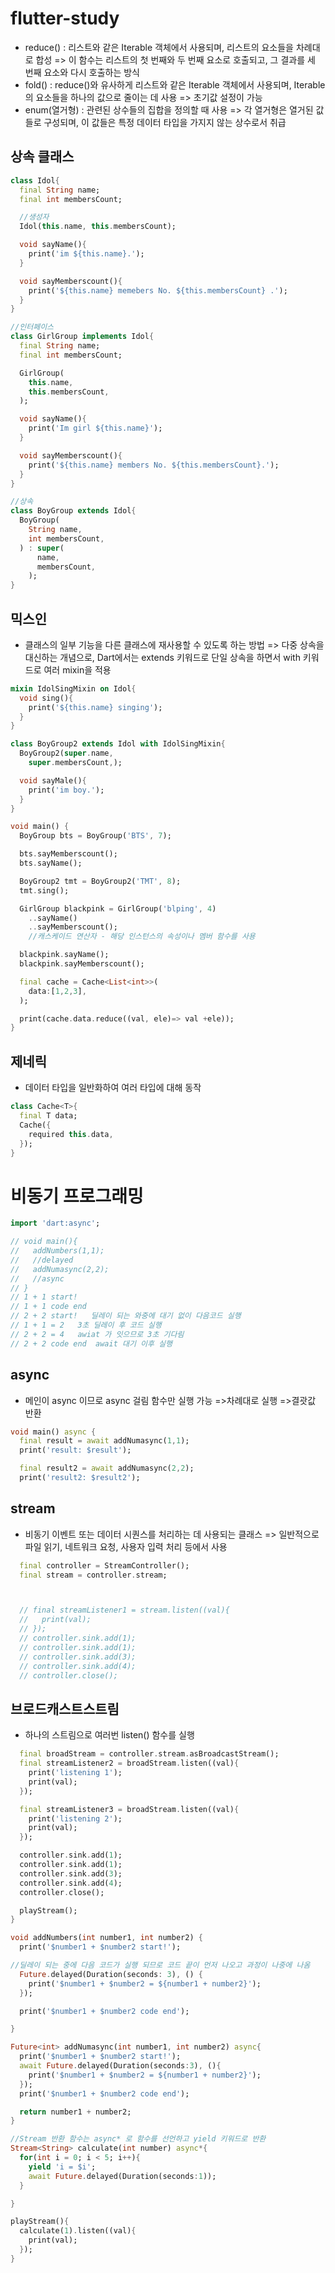 # flutter-study
  - reduce() : 리스트와 같은 Iterable 객체에서 사용되며, 리스트의 요소들을 차례대로 합성
    => 이 함수는 리스트의 첫 번째와 두 번째 요소로 호출되고, 그 결과를 세 번째 요소와 다시 호출하는 방식
  - fold() : reduce()와 유사하게 리스트와 같은 Iterable 객체에서 사용되며, Iterable의 요소들을 하나의 값으로 줄이는 데 사용
    => 초기값 설정이 가능
  - enum(열거형) : 관련된 상수들의 집합을 정의할 때 사용
    => 각 열거형은 열거된 값들로 구성되며, 이 값들은 특정 데이터 타입을 가지지 않는 상수로서 취급


## 상속 클래스
```dart
class Idol{
  final String name;
  final int membersCount;

  //생성자
  Idol(this.name, this.membersCount);

  void sayName(){
    print('im ${this.name}.');
  }

  void sayMemberscount(){
    print('${this.name} memebers No. ${this.membersCount} .');
  }
}

//인터페이스
class GirlGroup implements Idol{
  final String name;
  final int membersCount;

  GirlGroup(
    this.name,
    this.membersCount,
  );

  void sayName(){
    print('Im girl ${this.name}');
  }

  void sayMemberscount(){
    print('${this.name} members No. ${this.membersCount}.');
  }
}

//상속
class BoyGroup extends Idol{
  BoyGroup(
    String name,
    int membersCount,
  ) : super(
      name,
      membersCount,
    );
}
```


## 믹스인
  - 클래스의 일부 기능을 다른 클래스에 재사용할 수 있도록 하는 방법
    => 다중 상속을 대신하는 개념으로, Dart에서는 extends 키워드로 단일 상속을 하면서 with 키워드로 여러 mixin을 적용

```dart
mixin IdolSingMixin on Idol{
  void sing(){
    print('${this.name} singing');
  }
}

class BoyGroup2 extends Idol with IdolSingMixin{
  BoyGroup2(super.name,
    super.membersCount,);

  void sayMale(){
    print('im boy.');
  }
}
```

```dart
void main() {
  BoyGroup bts = BoyGroup('BTS', 7);

  bts.sayMemberscount();
  bts.sayName();

  BoyGroup2 tmt = BoyGroup2('TMT', 8);
  tmt.sing();

  GirlGroup blackpink = GirlGroup('blping', 4)
    ..sayName()
    ..sayMemberscount();
    //캐스케이드 연산자 - 해당 인스턴스의 속성이나 멤버 함수를 사용

  blackpink.sayName();
  blackpink.sayMemberscount();

  final cache = Cache<List<int>>(
    data:[1,2,3],
  );

  print(cache.data.reduce((val, ele)=> val +ele));
}
```

## 제네릭
  - 데이터 타입을 일반화하여 여러 타입에 대해 동작
```dart
class Cache<T>{
  final T data;
  Cache({
    required this.data,
  });
}
```

# 비동기 프로그래밍

```dart
import 'dart:async';

// void main(){
//   addNumbers(1,1);
//   //delayed
//   addNumasync(2,2);
//   //async
// }
// 1 + 1 start!
// 1 + 1 code end
// 2 + 2 start!   딜레이 되는 와중에 대기 없이 다음코드 실행
// 1 + 1 = 2   3초 딜레이 후 코드 실행
// 2 + 2 = 4   awiat 가 잇으므로 3초 기다림
// 2 + 2 code end  await 대기 이후 실행
```

##  async
  - 메인이 async 이므로 async 걸림 함수만 실행 가능
    =>차례대로 실행
    =>결괏값 반환

```dart
void main() async {
  final result = await addNumasync(1,1);
  print('result: $result');

  final result2 = await addNumasync(2,2);
  print('result2: $result2');
```

## stream
  - 비동기 이벤트 또는 데이터 시퀀스를 처리하는 데 사용되는 클래스
    => 일반적으로 파일 읽기, 네트워크 요청, 사용자 입력 처리 등에서 사용

```dart
  final controller = StreamController();
  final stream = controller.stream;



  // final streamListener1 = stream.listen((val){
  //   print(val);
  // });
  // controller.sink.add(1);
  // controller.sink.add(1);
  // controller.sink.add(3);
  // controller.sink.add(4);
  // controller.close();
```

## 브로드캐스트스트림
  - 하나의 스트림으로 여러번 listen() 함수를 실행
```dart
  final broadStream = controller.stream.asBroadcastStream();
  final streamListener2 = broadStream.listen((val){
    print('listening 1');
    print(val);
  });

  final streamListener3 = broadStream.listen((val){
    print('listening 2');
    print(val);
  });

  controller.sink.add(1);
  controller.sink.add(1);
  controller.sink.add(3);
  controller.sink.add(4);
  controller.close(); 

  playStream();
}

void addNumbers(int number1, int number2) {
  print('$number1 + $number2 start!');

//딜레이 되는 중에 다음 코드가 실행 되므로 코드 끝이 먼저 나오고 과정이 나중에 나옴
  Future.delayed(Duration(seconds: 3), () {
    print('$number1 + $number2 = ${number1 + number2}');
  });

  print('$number1 + $number2 code end');

}

Future<int> addNumasync(int number1, int number2) async{
  print('$number1 + $number2 start!');
  await Future.delayed(Duration(seconds:3), (){
    print('$number1 + $number2 = ${number1 + number2}');
  });
  print('$number1 + $number2 code end');

  return number1 + number2;
}

//Stream 반환 함수는 async* 로 함수를 선언하고 yield 키워드로 반환
Stream<String> calculate(int number) async*{
  for(int i = 0; i < 5; i++){
    yield 'i = $i';
    await Future.delayed(Duration(seconds:1));
  }

}

playStream(){
  calculate(1).listen((val){
    print(val);
  });
}
```
